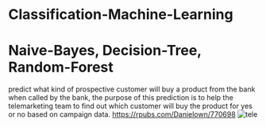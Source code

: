 # Classification-Machine-Learning
# Naive-Bayes, Decision-Tree, Random-Forest
predict what kind of prospective customer will buy a product from the bank when called by the bank, the purpose of this prediction is to help the
telemarketing team to find out which customer will buy the product for yes or no based on campaign data.
https://rpubs.com/Danielown/770698
![tele](https://user-images.githubusercontent.com/78556621/120233361-d976aa80-c27f-11eb-88a8-3665b4207078.png)
